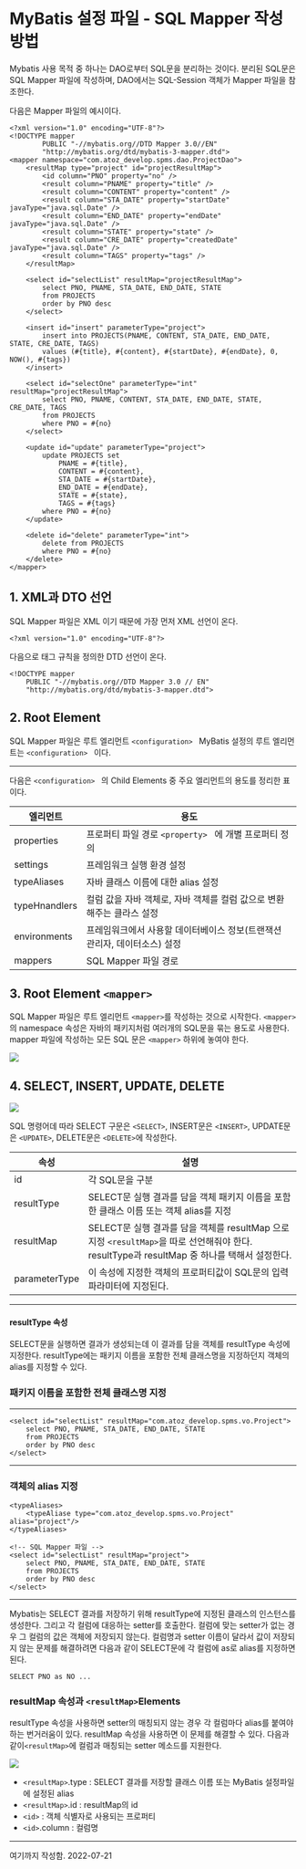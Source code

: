 # MyBatis 설정 파일 - SQL Mapper 작성 방법

Mybatis 사용 목적 중 하나는 DAO로부터 SQL문을 분리하는 것이다.
분리된 SQL문은 SQL Mapper 파일에 작성하며, DAO에서는 SQL-Session 객체가 Mapper 파일을 참조한다.

다음은 Mapper 파일의 예시이다.
```
<?xml version="1.0" encoding="UTF-8"?>
<!DOCTYPE mapper
        PUBLIC "-//mybatis.org//DTD Mapper 3.0//EN"
        "http://mybatis.org/dtd/mybatis-3-mapper.dtd">
<mapper namespace="com.atoz_develop.spms.dao.ProjectDao">
    <resultMap type="project" id="projectResultMap">
        <id column="PNO" property="no" />
        <result column="PNAME" property="title" />
        <result column="CONTENT" property="content" />
        <result column="STA_DATE" property="startDate" javaType="java.sql.Date" />
        <result column="END_DATE" property="endDate" javaType="java.sql.Date" />
        <result column="STATE" property="state" />
        <result column="CRE_DATE" property="createdDate" javaType="java.sql.Date" />
        <result column="TAGS" property="tags" />
    </resultMap>
 
    <select id="selectList" resultMap="projectResultMap">
        select PNO, PNAME, STA_DATE, END_DATE, STATE
        from PROJECTS
        order by PNO desc
    </select>
 
    <insert id="insert" parameterType="project">
        insert into PROJECTS(PNAME, CONTENT, STA_DATE, END_DATE, STATE, CRE_DATE, TAGS)
        values (#{title}, #{content}, #{startDate}, #{endDate}, 0, NOW(), #{tags})
    </insert>
 
    <select id="selectOne" parameterType="int" resultMap="projectResultMap">
        select PNO, PNAME, CONTENT, STA_DATE, END_DATE, STATE, CRE_DATE, TAGS
        from PROJECTS
        where PNO = #{no}
    </select>
 
    <update id="update" parameterType="project">
        update PROJECTS set
            PNAME = #{title},
            CONTENT = #{content},
            STA_DATE = #{startDate},
            END_DATE = #{endDate},
            STATE = #{state},
            TAGS = #{tags}
        where PNO = #{no}
    </update>
 
    <delete id="delete" parameterType="int">
        delete from PROJECTS
        where PNO = #{no}
    </delete>
</mapper>

```

## 1. XML과 DTO 선언
SQL Mapper 파일은 XML 이기 때문에 가장 먼저 XML 선언이 온다.
```
<?xml version="1.0" encoding="UTF-8"?>
```
다음으로 태그 규칙을 정의한 DTD 선언이 온다.
```
<!DOCTYPE mapper
    PUBLIC "-//mybatis.org//DTD Mapper 3.0 // EN"
    "http://mybatis.org/dtd/mybatis-3-mapper.dtd">
```

## 2. Root Element 
SQL Mapper 파일은 루트 엘리먼트 ```<configuration> ```
MyBatis 설정의 루트 엘리먼트는 ```<configuration> ``` 이다.

---

다음은 ```<configuration> ``` 의 Child Elements 중 주요 엘리먼트의 용도를 정리한 표이다.

| 엘리먼트 | 용도 |
|---------| ---- |
| properties | 프로퍼티 파일 경로 ```<property> ``` 에 개별 프로퍼티 정의 |
| settings | 프레임워크 실행 환경 설정 |
| typeAliases | 자바 클래스 이름에 대한 alias 설정 |
| typeHnandlers | 컬럼 값을 자바 객체로, 자바 객체를 컬럼 값으로 변환해주는 클라스 설정 | 
| environments | 프레임워크에서 사용할 데이터베이스 정보(트랜잭션 관리자, 데이터소스) 설정
| mappers | SQL Mapper 파일 경로


## 3. Root Element ```<mapper>```
SQL Mapper 파일은 루트 엘리먼트 ```<mapper>```를 작성하는 것으로 시작한다.
```<mapper>```의 namespace 속성은 자바의 패키지처럼 여러개의 SQL문을 묶는 용도로 사용한다.
mapper 파일에 작성하는 모든 SQL 문은 ```<mapper>``` 하위에 놓여야 한다.

![](https://img1.daumcdn.net/thumb/R1280x0/?scode=mtistory2&fname=https%3A%2F%2Fblog.kakaocdn.net%2Fdn%2FWCTF8%2FbtqCcVWaGzm%2FAXZXKEpT0kowLW6iJSqV5k%2Fimg.png)

## 4. SELECT, INSERT, UPDATE, DELETE

![](https://img1.daumcdn.net/thumb/R1280x0/?scode=mtistory2&fname=https%3A%2F%2Fblog.kakaocdn.net%2Fdn%2Fbmxmcc%2FbtqCaSM5Fb4%2FBlThAGvatOdAvnMovzk5K1%2Fimg.png)

SQL 명령어데 따라 SELECT 구문은 ```<SELECT>```, INSERT문은 ```<INSERT>```, UPDATE문은 ```<UPDATE>```, DELETE문은 ```<DELETE>```에 작성한다.

| 속성 | 설명 
|---- | ----
|id |	각 SQL문을 구분 
| resultType | SELECT문 실행 결과를 담을 객체 패키지 이름을 포함한 클래스 이름 또는 객체 alias를 지정
| resultMap | SELECT문 실행 결과를 담을 객체를 resultMap 으로 지정 ```<resultMap>```을 따로 선언해줘야 한다. resultType과 resultMap 중 하나를 택해서 설정한다.
| parameterType | 이 속성에 지정한 객체의 프로퍼티값이 SQL문의 입력 파라미터에 지정된다.

---

#### resultType 속성
SELECT문을 실행하면 결과가 생성되는데 이 결과를 담을 객체를 resultType 속성에 지정한다. resultType에는 패키지 이름을 포함한 전체 클래스명을 지정하던지 객체의 alias를 지정할 수 있다.

### 패키지 이름을 포함한 전체 클래스명 지정
----
```
<select id="selectList" resultMap="com.atoz_develop.spms.vo.Project">
    select PNO, PNAME, STA_DATE, END_DATE, STATE
    from PROJECTS
    order by PNO desc
</select>
```
----
### 객체의 alias 지정
```
<typeAliases>
    <typeAliase type="com.atoz_develop.spms.vo.Project" alias="project"/>
</typeAliases>
 
<!-- SQL Mapper 파일 -->
<select id="selectList" resultMap="project">
    select PNO, PNAME, STA_DATE, END_DATE, STATE
    from PROJECTS
    order by PNO desc
</select>
```
----
Mybatis는 SELECT 결과를 저장하기 위해 resultType에 지정된 클래스의 인스턴스를 생성한다. 그리고 각 컬럼에 대응하는 setter를 호출한다. 컬럼에 맞는 setter가 없는 경우 그 컬럼의 값은 객체에 저장되지 않는다. 컬럼명과 setter 이름이 달라서 값이 저장되지 않는 문제를 해결하려면 다음과 같이 SELECT문에 각 컬럼에 as로 alias를 지정하면 된다.
```
SELECT PNO as NO ...
```

### resultMap 속성과 ```<resultMap>```Elements
resultType 속성을 사용하면 setter의 매칭되지 않는 경우 각 컬럼마다 alias를 붙여야하는 번거러움이 있다. resultMap 속성을 사용하면 이 문제를 해결할 수 있다.
다음과 같이```<resultMap>```에 컬럼과 매칭되는 setter 메소드를 지원한다.

![](https://img1.daumcdn.net/thumb/R1280x0/?scode=mtistory2&fname=https%3A%2F%2Fblog.kakaocdn.net%2Fdn%2FbYI8pc%2FbtqCcVIGkbM%2FadZ1RueVUSG83WAWH6B0bK%2Fimg.png)

- ```<resultMap>```.type : SELECT 결과를 저장할 클래스 이름 또는 MyBatis 설정파일에 설정된 alias
- ```<resultMap>```.id : resultMap의 id
- ```<id>``` : 객체 식별자로 사용되는 프로퍼티
- ```<id>```.column : 컬럼명
----
여기까지 작성함. 2022-07-21
